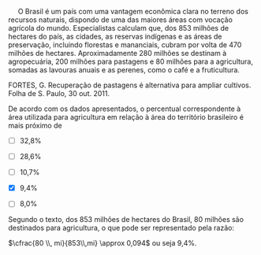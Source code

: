 

     O Brasil é um país com uma vantagem econômica clara no terreno dos recursos naturais, dispondo de uma das maiores áreas com vocação agrícola do mundo. Especialistas calculam que, dos 853 milhões de hectares do país, as cidades, as reservas indígenas e as áreas de preservação, incluindo florestas e mananciais, cubram por volta de 470 milhões de hectares. Aproximadamente 280 milhões se destinam à agropecuária, 200 milhões para pastagens e 80 milhões para a agricultura, somadas as lavouras anuais e as perenes, como o café e a fruticultura.

FORTES, G. Recuperação de pastagens é alternativa para ampliar cultivos.\
Folha de S. Paulo, 30 out. 2011.

De acordo com os dados apresentados, o percentual correspondente à área utilizada para agricultura em relação à área do território brasileiro é mais próximo de



- [ ] 32,8%
- [ ] 28,6%
- [ ] 10,7%
- [x] 9,4%
- [ ] 8,0%


Segundo o texto, dos 853 milhões de hectares do Brasil, 80 milhões são destinados para agricultura, o que pode ser representado pela razão:

$\cfrac{80 \\, mi}{853\\,mi} \approx 0,094$ ou seja 9,4%.

